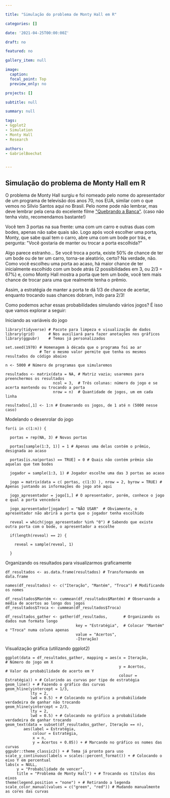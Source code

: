 ```yaml
---

title: "Simulação do problema de Monty Hall em R"

categories: []

date: '2021-04-25T00:00:00Z'

draft: no

featured: no

gallery_item: null

image:
  caption: 
  focal_point: Top
  preview_only: no

projects: []

subtitle: null

summary: null

tags:
- Ggplot2
- Simulation
- Monty Hall
- Research

authors:
- GabrielBoechat


---
```


## Simulação do problema de Monty Hall em R

O problema de Monty Hall surgiu e foi nomeado pelo nome do apresentador de um programa de televisão dos anos 70, nos EUA, similar com o que vemos no Sílvio Santos aqui no Brasil. Pelo nome pode não lembrar, mas deve lembrar pela cena do excelente filme ["Quebrando a Banca"](https://www.youtube.com/watch?v=B6kYbt4LyLA). (caso não tenha visto, recomendamos bastante!)

Você tem 3 portas na sua frente: uma com um carro e outras duas com bodes, apenas não sabe quais são. Logo após você escolher uma porta, Monty, que sabe qual tem o carro, abre uma com um bode por trás, e pergunta: "Você gostaria de manter ou trocar a porta escolhida?"

Algo parece estranho... Se você troca a porta, existe 50% de chance de ter um bode ou de ter um carro, torna-se aleatório, certo? Na verdade, não. Como você escolheu uma porta ao acaso, há maior chance de ter inicialmente escolhido com um bode atrás (2 possibilidades em 3, ou 2/3 = 67%) e, como Monty Hall mostra a porta que tem um bode, você tem mais chance de trocar para uma que realmente tenha o prêmio. 

Assim, a estratégia de manter a porta te dá 1/3 de chance de acertar, enquanto trocando suas chances dobram, indo para 2/3!

Como podemos achar essas probabilidades simulando vários jogos? É isso que vamos explorar a seguir:

Iniciando as variáveis do jogo

    library(tidyverse) # Pacote para limpeza e visualização de dados
    library(grid)      # Nos auxiliará para fazer anotações nos gráficos
    library(ggpubr)    # Temas já personalizados
    
    set.seed(1970) # Homenagem à década que o programa foi ao ar
                   # Ter o mesmo valor permite que tenha os mesmos resultados do código abaixo
    
    n <- 5000 # Número de programas que simularemos
    
    resultados <- matrix(data = NA, # Matriz vazia; usaremos para preenchermos os resultados 
                         ncol = 3,  # Três colunas: número do jogo e se acerta mantendo ou trocando a porta
                         nrow = n)  # Quantidade de jogos, um em cada linha
                        
    resultados[,1] <- 1:n # Enumerando os jogos, de 1 até n (5000 nesse caso)                    

Modelando o desenrolar do jogo

      
    for(i in c(1:n)) {
      
      portas = rep(NA, 3) # Novas portas
      
      portas[sample(1:3, 1)] = 1 # Apenas uma delas contém o prêmio, designada ao acaso
      
      portas[is.na(portas) == TRUE] = 0 # Quais não contém prêmio são aquelas que tem bodes
      
      jogador = sample(1:3, 1) # Jogador escolhe uma das 3 portas ao acaso
      
      jogo = matrix(data = c( portas, c(1:3) ), nrow = 2, byrow = TRUE) # Apenas juntando as informações do jogo até aqui
      
      jogo_apresentador = jogo[1,] # O apresentador, porém, conhece o jogo e qual a porta vencedora
      
      jogo_apresentador[jogador] = "NÃO USAR"  # Obviamente, o apresentador não abrirá a porta que o jogador tenha escolhido
      
      reveal = which(jogo_apresentador %in% "0") # Sabendo que existe outra porta com o bode, o apresentador a escolhe
      
      if(length(reveal) == 2) {
        
        reveal = sample(reveal, 1)
        
      }
      

Organizando os resultados para visualizarmos graficamente 

    df_resultados <- as.data.frame(resultados) # Transformando em data.frame

    names(df_resultados) <- c("Iteração", "Mantém", "Troca") # Modificando os nomes

    df_resultados$Mantém <- cummean(df_resultados$Mantém) # Observando a média de acertos ao longo dos jogos 
    df_resultados$Troca <- cummean(df_resultados$Troca)

    df_resultados_gather <- gather(df_resultados,       # Organizando os dados num formato longo
                                   key = "Estratégia",  # Colocar "Mantém" e "Troca" numa coluna apenas
                                   value = "Acertos",
                                   -Iteração)
                            
Visualização gráfica (utilizando ggplot2) 

    ggplot(data = df_resultados_gather, mapping = aes(x = Iteração,           # Número do jogo em X
                                                      y = Acertos,            # Valor da probabilidade de acerto em Y
                                                      colour = Estratégia)) + # Colorindo as curvas por tipo de estratégia
    geom_line() + # Fazendo o gráfico das curvas
    geom_hline(yintercept = 1/3,
               lty = 2,
               lwd = 0.5) + # Colocando no gráfico a probabilidade verdadeira de ganhar não trocando
    geom_hline(yintercept = 2/3,
               lty = 2,
               lwd = 0.5) + # Colocando no gráfico a probabilidade verdadeira de ganhar trocando
    geom_text(data = subset(df_resultados_gather, Iteração == n),
            aes(label = Estratégia, 
                colour = Estratégia, 
                x = n, 
                y = Acertos + 0.05)) + # Marcando no gráfico os nomes das curvas
    ggpubr::theme_classic2() + # Tema já pronto para uso
    scale_y_continuous(labels = scales::percent_format()) + # Colocando o eixo Y em percentual
    labs(x = NULL,
         y = "Probabilidade de vencer",
         title = "Problema de Monty Hall") + # Trocando os títulos dos eixos
    theme(legend.position = "none") + # Retirando a legenda
    scale_color_manual(values = c("green", "red")) # Mudando manualmente as cores das curvas
